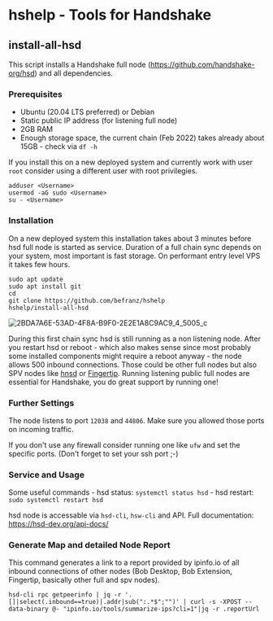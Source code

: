 # hshelp - Tools for Handshake

## install-all-hsd

This script installs a Handshake full node (https://github.com/handshake-org/hsd) and all dependencies.

### Prerequisites
* Ubuntu (20.04 LTS preferred) or Debian
* Static public IP address (for listening full node)
* 2GB RAM
* Enough storage space, the current chain (Feb 2022) takes already about 15GB - check via ```df -h```

If you install this on a new deployed system and currently work with user ```root``` consider using a different user with root privilegies. 

```
adduser <Username>
usermod -aG sudo <Username>
su - <Username>
````

### Installation
On a new deployed system this installation takes about 3 minutes before hsd full node is started as service. 
Duration of a full chain sync depends on your system, most important is fast storage. On performant entry level VPS it takes few hours.
```
sudo apt update
sudo apt install git
cd
git clone https://github.com/befranz/hshelp
hshelp/install-all-hsd
```

![2BDA7A6E-53AD-4F8A-B9F0-2E2E1A8C9AC9_4_5005_c](https://user-images.githubusercontent.com/46194732/153889206-d0c6f38f-9829-4d83-a462-052e02cdd40a.jpeg)


During this first chain sync hsd is still running as a non listening node. After you restart hsd or reboot - which also makes sense since most probably some installed components might require a reboot anyway - the node allows 500 inbound connections. Those could be other full nodes but also SPV nodes like [hnsd](https://github.com/handshake-org/hnsd) or [Fingertip](https://github.com/imperviousinc/fingertip). Running listening public full nodes are essential for Handshake, you do great support by running one!

### Further Settings
The node listens to port ```12038``` and ```44806```. Make sure you allowed those ports on incoming traffic.

If you don't use any firewall consider running one like ```ufw``` and set the specific ports. (Don't forget to set your ssh port ;-)

### Service and Usage
Some useful commands - hsd status: ```systemctl status hsd``` - hsd restart: ```sudo systemctl restart hsd```

hsd node is accessable via ```hsd-cli```, ```hsw-cli``` and API.
Full documentation: https://hsd-dev.org/api-docs/ 

### Generate Map and detailed Node Report
This command generates a link to a report provided by ipinfo.io of all inbound connections of other nodes (Bob Desktop, Bob Extension, Fingertip, basically other full and spv nodes).

```hsd-cli rpc getpeerinfo | jq -r '.[]|select(.inbound==true)|.addr|sub(":.*$";"")' | curl -s -XPOST --data-binary @- "ipinfo.io/tools/summarize-ips?cli=1"|jq -r .reportUrl```
